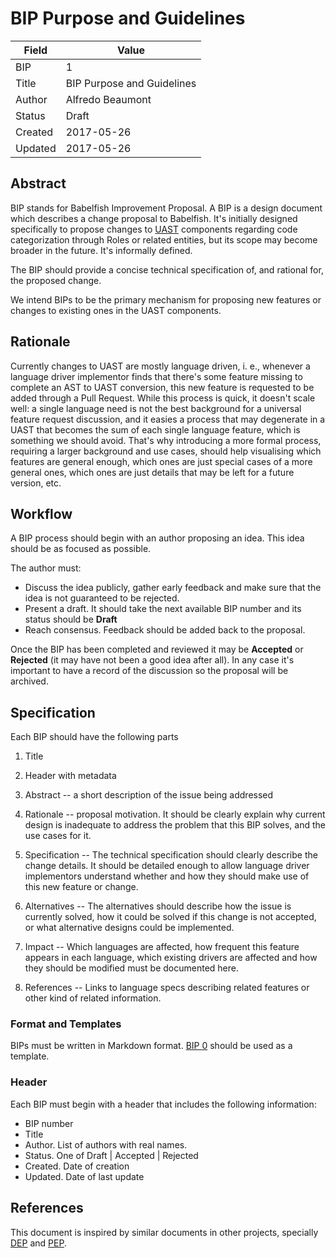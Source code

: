 # BIP Purpose and Guidelines

| Field | Value |
| --- | --- |
| BIP | 1 |
| Title | BIP Purpose and Guidelines |
| Author | Alfredo Beaumont |
| Status | Draft |
| Created | 2017-05-26 |
| Updated | 2017-05-26 |

## Abstract

BIP stands for Babelfish Improvement Proposal. A BIP is a design document which
describes a change proposal to Babelfish. It's initially designed specifically
to propose changes to [UAST](https://doc.bblf.sh/uast/specification.html)
components regarding code categorization through Roles or related entities, but
its scope may become broader in the future. It's informally defined.

The BIP should provide a concise technical specification of, and rational for,
the proposed change.

We intend BIPs to be the primary mechanism for proposing new features or changes
to existing ones in the UAST components.

## Rationale

Currently changes to UAST are mostly language driven, i. e., whenever a language
driver implementor finds that there's some feature missing to complete an AST to
UAST conversion, this new feature is requested to be added through a Pull
Request. While this process is quick, it doesn't scale well: a single language
need is not the best background for a universal feature request discussion, and
it easies a process that may degenerate in a UAST that becomes the sum of each
single language feature, which is something we should avoid. That's why
introducing a more formal process, requiring a larger background and use cases,
should help visualising which features are general enough, which ones are just
special cases of a more general ones, which ones are just details that may be
left for a future version, etc.

## Workflow

A BIP process should begin with an author proposing an idea. This idea should be
as focused as possible.

The author must:
- Discuss the idea publicly, gather early feedback and make sure that the idea
  is not guaranteed to be rejected.
- Present a draft. It should take the next available BIP number and its status
  should be **Draft**
- Reach consensus. Feedback should be added back to the proposal.

Once the BIP has been completed and reviewed it may be **Accepted** or
**Rejected** (it may have not been a good idea after all). In any case it's
important to have a record of the discussion so the proposal will be archived.


## Specification

Each BIP should have the following parts

1. Title

2. Header with metadata

3. Abstract -- a short description of the issue being addressed

4. Rationale -- proposal motivation. It should be clearly explain why current
   design is inadequate to address the problem that this BIP solves, and the use
   cases for it.

5. Specification -- The technical specification should clearly describe the
   change details. It should be detailed enough to allow language driver
   implementors understand whether and how they should make use of this new
   feature or change.

6. Alternatives -- The alternatives should describe how the issue is currently
   solved, how it could be solved if this change is not accepted, or what
   alternative designs could be implemented.

7. Impact -- Which languages are affected, how frequent this feature appears in
   each language, which existing drivers are affected and how they should be
   modified must be documented here.

8. References -- Links to language specs describing related features or other
   kind of related information.

### Format and Templates

BIPs must be written in Markdown format. [BIP 0](bip-000.md) should be used as a
template.

### Header

Each BIP must begin with a header that includes the following information:

- BIP number
- Title
- Author. List of authors with real names.
- Status. One of Draft | Accepted | Rejected
- Created. Date of creation
- Updated. Date of last update

## References

This document is inspired by similar documents in other projects, specially
[DEP](https://github.com/dylan-lang/website/blob/master/source/proposals/index.rst)
and [PEP](https://www.python.org/dev/peps/).
